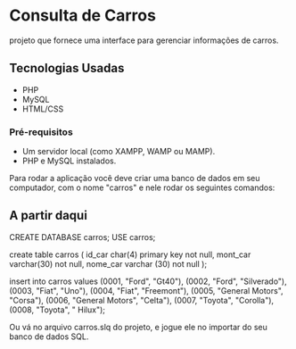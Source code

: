 # Consulta de Carros

projeto que fornece uma interface para gerenciar informações de carros.

## Tecnologias Usadas

- PHP
- MySQL
- HTML/CSS

### Pré-requisitos

- Um servidor local (como XAMPP, WAMP ou MAMP).
- PHP e MySQL instalados.

Para rodar a aplicação você deve criar uma banco de dados em seu computador, com o nome "carros"
e nele rodar os seguintes comandos: 

## A partir daqui
CREATE DATABASE carros;
USE carros;

create table carros (
	id_car char(4) primary key not null,
    mont_car varchar(30) not null,
    nome_car varchar (30) not null
);
 
insert into carros values (0001, "Ford", "Gt40"),
(0002, "Ford", "Silverado"),
(0003, "Fiat", "Uno"),
(0004, "Fiat", "Freemont"),
(0005, "General Motors", "Corsa"),
(0006, "General Motors", "Celta"),
(0007, "Toyota", "Corolla"),
(0008, "Toyota", "  Hilux");

Ou vá no arquivo carros.slq do projeto, e jogue ele no importar do seu banco de dados SQL.

